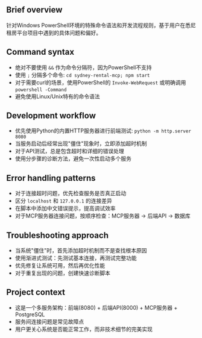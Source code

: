 ## Brief overview
针对Windows PowerShell环境的特殊命令语法和开发流程规则，基于用户在悉尼租房平台项目中遇到的具体问题和偏好。

## Command syntax
- 绝对不要使用 `&&` 作为命令分隔符，因为PowerShell不支持
- 使用 `;` 分隔多个命令: `cd sydney-rental-mcp; npm start`
- 对于需要curl的场景，使用PowerShell的 `Invoke-WebRequest` 或明确调用 `powershell -Command`
- 避免使用Linux/Unix特有的命令语法

## Development workflow
- 优先使用Python的内置HTTP服务器进行前端测试: `python -m http.server 8080`
- 当服务启动后经常出现"僵住"现象时，立即添加超时机制
- 对于API测试，总是包含超时和详细的错误处理
- 使用分步骤的诊断方法，避免一次性启动多个服务

## Error handling patterns
- 对于连接超时问题，优先检查服务是否真正启动
- 区分 `localhost` 和 `127.0.0.1` 的连接差异
- 在脚本中添加中文错误提示，提高调试效率
- 对于MCP服务器连接问题，按顺序检查：MCP服务器 → 后端API → 数据库

## Troubleshooting approach
- 当系统"僵住"时，首先添加超时机制而不是查找根本原因
- 使用渐进式测试：先测试基本连接，再测试完整功能
- 优先修复让系统可用，然后再优化性能
- 对于重复出现的问题，创建快速诊断脚本

## Project context
- 这是一个多服务架构：前端(8080) + 后端API(8000) + MCP服务器 + PostgreSQL
- 服务间连接问题是常见故障点
- 用户更关心系统是否能正常工作，而非技术细节的完美实现
